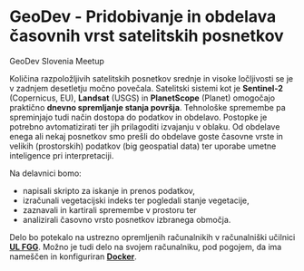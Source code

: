 ﻿# GeoDev - Pridobivanje in obdelava časovnih vrst satelitskih posnetkov
GeoDev Slovenia Meetup

Količina razpoložljivih satelitskih posnetkov srednje in visoke ločljivosti se je v zadnjem desetletju močno povečala. Satelitski sistemi kot je **Sentinel-2** (Copernicus, EU), **Landsat** (USGS) in **PlanetScope** (Planet) omogočajo praktično **dnevno spremljanje stanja površja**. Tehnološke spremembe pa spreminjajo tudi način dostopa do podatkov in obdelavo. Postopke je potrebno avtomatizirati ter jih prilagoditi izvajanju v oblaku. Od obdelave enega ali nekaj posnetkov smo prešli do obdelave goste časovne vrste in velikih (prostorskih) podatkov (big geospatial data) ter uporabe umetne inteligence pri interpretaciji.

Na delavnici bomo:
* napisali skripto za iskanje in prenos podatkov,
* izračunali vegetacijski indeks ter pogledali stanje vegetacije,
* zaznavali in kartirali spremembe v prostoru ter 
* analizirali časovno vrsto posnetkov izbranega območja.

Delo bo potekalo na ustrezno opremljenih računalnikih v računalniški učilnici **[UL FGG](https://www.fgg.uni-lj.si/)**. Možno je tudi delo na svojem računalniku, pod pogojem, da ima nameščen in konfiguriran **[Docker](https://www.docker.com/get-docker)**.
